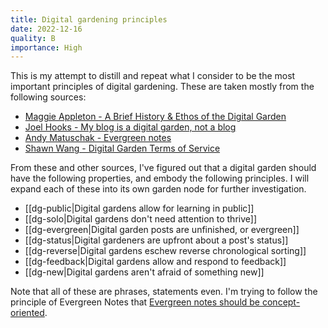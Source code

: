 ```yaml
---
title: Digital gardening principles
date: 2022-12-16
quality: B
importance: High
---
```


This is my attempt to distill and repeat what I consider to be the most important principles of digital gardening. These are taken mostly from the following sources:

* [Maggie Appleton - A Brief History & Ethos of the Digital Garden](https://maggieappleton.com/garden-history)
* [Joel Hooks - My blog is a digital garden, not a blog](https://joelhooks.com/digital-garden)
* [Andy Matuschak - Evergreen notes](https://notes.andymatuschak.org/About_these_notes?stackedNotes=z4SDCZQeRo4xFEQ8H4qrSqd68ucpgE6LU155C)
* [Shawn Wang - Digital Garden Terms of Service](https://www.swyx.io/digital-garden-tos)

From these and other sources, I've figured out that a digital garden should have the following properties, and embody the following principles. I will expand each of these into its own garden node for further investigation.

* [[dg-public|Digital gardens allow for learning in public]]
* [[dg-solo|Digital gardens don't need attention to thrive]]
* [[dg-evergreen|Digital garden posts are unfinished, or evergreen]]
* [[dg-status|Digital gardeners are upfront about a post's status]]
* [[dg-reverse|Digital gardens eschew reverse chronological sorting]]
* [[dg-feedback|Digital gardens allow and respond to feedback]]
* [[dg-new|Digital gardens aren't afraid of something new]]

Note that all of these are phrases, statements even. I'm trying to follow the principle of Evergreen Notes that [Evergreen notes should be concept-oriented](https://notes.andymatuschak.org/z4SDCZQeRo4xFEQ8H4qrSqd68ucpgE6LU155C?stackedNotes=z6bci25mVUBNFdVWSrQNKr6u7AZ1jFzfTVbMF).